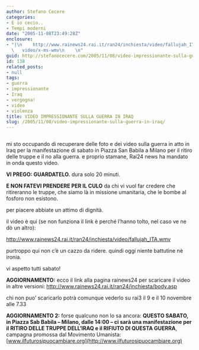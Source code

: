 ```yaml
---
author: Stefano Cecere
categories:
- E io cecio..
- Tempi moderni
date: "2005-11-08T23:49:28Z"
enclosure:
- "|\n    http://www.rainews24.rai.it/ran24/inchiesta/video/fallujah_ITA.wmv\n    37636551\n
  \   video/x-ms-wmv\n    \n"
guid: http://stefanocecere.com/2005/11/08/video-impressionante-sulla-guerra-in-iraq/
id: 138
related_posts:
- null
tags:
- guerra
- impressionante
- Iraq
- vergogna!
- video
- violenza
title: VIDEO IMPRESSIONANTE SULLA GUERRA IN IRAQ
slug: /2005/11/08/video-impressionante-sulla-guerra-in-iraq/
---
```


<a href="http://www.rainews24.rai.it/ran24/inchiesta/" target='_blank'><img src='/wp-content/guerra_iraq.jpg' alt='' /></a>

mi sto occupando di recuperare delle foto e dei video sulla guerra in atto in Iraq per la manifestazione di sabato in Piazza San Babila a Milano per il ritiro delle truppe e il no alla guerra. e proprio stamane, Rai24 news ha mandato in onda questo video.
  
**VI PREGO: GUARDATELO.** dura solo 20 minuti.

**E NON FATEVI PRENDERE PER IL CULO** da chi vi vuol far credere che ritireranno le truppe, che siamo là in missione umanitaria, che le bombe al fosforo non esistono.
  
per piacere abbiate un attimo di dignità.

il video è qui (se non funziona il link è perché l&#8217;hanno tolto, nel caso ve ne dò un altro):
  
<http://www.rainews24.rai.it/ran24/inchiesta/video/fallujah_ITA.wmv>

purtroppo qui non c&#8217;è un cazzo da ridere. quindi oggi niente battutine nè ironia.
  
vi aspetto tutti sabato!

**AGGIORNAMENTO:** ecco il link alla pagina rainews24 per scaricare il video in altre versioni: <http://www.rainews24.rai.it/ran24/inchiesta/body.asp>
  
chi non puo&#8217; scaricarlo potrà comunque vederlo su rai3 il 9 e il 10 novembre alle 7.33

**AGGIORNAMENTO 2:** forse qualcuno non lo sa ancora: **QUESTO SABATO, in Piazza Sab Babila &#8211; Milano, dalle 14:00 &#8211; ci sarà una manifestazione per il RITIRO DELLE TRUPPE DELL&#8217;IRAQ e il RIFIUTO DI QUESTA GUERRA**, campagna promossa dal Movimento Umanista: [www.ilfuturosipuocambiare.org](http://www.ilfuturosipuocambiare.org)